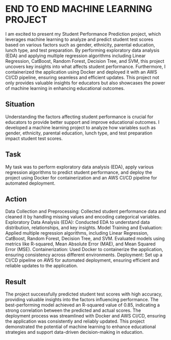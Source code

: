 # END TO END MACHINE LEARNING PROJECT

I am excited to present my Student Performance Prediction project, which leverages machine learning to analyze and predict student test scores based on various factors such as gender, ethnicity, parental education, lunch type, and test preparation. By performing exploratory data analysis (EDA) and applying multiple regression algorithms including Linear Regression, CatBoost, Random Forest, Decision Tree, and SVM, this project uncovers key insights into what affects student performance. Furthermore, I containerized the application using Docker and deployed it with an AWS CI/CD pipeline, ensuring seamless and efficient updates. This project not only provides valuable insights for educators but also showcases the power of machine learning in enhancing educational outcomes.


## Situation

Understanding the factors affecting student performance is crucial for educators to provide better support and improve educational outcomes. I developed a machine learning project to analyze how variables such as gender, ethnicity, parental education, lunch type, and test preparation impact student test scores.

## Task

My task was to perform exploratory data analysis (EDA), apply various regression algorithms to predict student performance, and deploy the project using Docker for containerization and an AWS CI/CD pipeline for automated deployment.

## Action

Data Collection and Preprocessing: Collected student performance data and cleaned it by handling missing values and encoding categorical variables.
Exploratory Data Analysis (EDA): Conducted EDA to understand data distribution, relationships, and key insights.
Model Training and Evaluation: Applied multiple regression algorithms, including Linear Regression, CatBoost, Random Forest, Decision Tree, and SVM. Evaluated models using metrics like R-squared, Mean Absolute Error (MAE), and Mean Squared Error (MSE).
Containerization: Used Docker to containerize the application, ensuring consistency across different environments.
Deployment: Set up a CI/CD pipeline on AWS for automated deployment, ensuring efficient and reliable updates to the application.

## Result

The project successfully predicted student test scores with high accuracy, providing valuable insights into the factors influencing performance. The best-performing model achieved an R-squared value of 0.85, indicating a strong correlation between the predicted and actual scores. The deployment process was streamlined with Docker and AWS CI/CD, ensuring the application was consistently and reliably updated. This project demonstrated the potential of machine learning to enhance educational strategies and support data-driven decision-making in education.


  
 



